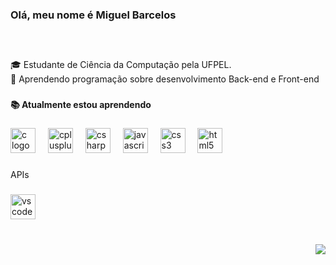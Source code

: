 <h3 align="left">Olá, meu nome é Miguel Barcelos</h3>

###

<h2 align="left"></h2>

###

<br clear="both">

<p align="left">🎓  Estudante de Ciência da Computação pela UFPEL.<br>🌱   Aprendendo programação sobre desenvolvimento Back-end e Front-end</p>

###

<h4 align="left">📚 Atualmente estou aprendendo</h4>

###

<div align="left">
  <img src="https://skillicons.dev/icons?i=c" height="40" alt="c logo"  />
  <img width="12" />
  <img src="https://skillicons.dev/icons?i=cpp" height="40" alt="cplusplus logo"  />
  <img width="12" />
  <img src="https://skillicons.dev/icons?i=cs" height="40" alt="csharp logo"  />
  <img width="12" />
  <img src="https://skillicons.dev/icons?i=js" height="40" alt="javascript logo"  />
  <img width="12" />
  
  <img src="https://cdn.jsdelivr.net/gh/devicons/devicon/icons/css3/css3-plain-wordmark.svg" height="40" alt="css3 logo"  />
  <img width="12" />
  <img src="https://cdn.jsdelivr.net/gh/devicons/devicon/icons/html5/html5-plain-wordmark.svg" height="40" alt="html5 logo"  />
</div>

###

<p align="left">APIs</p>

###

<div align="left">
  <img src="https://cdn.jsdelivr.net/gh/devicons/devicon/icons/vscode/vscode-original.svg" height="40" alt="vscode logo"  />
</div>

###

<br clear="both">

<div align="right">
  <img src="https://visitor-badge.laobi.icu/badge?page_id=mg-Barcelos.mg-Barcelos&left_color=blueviolet&right_color=red"  />
</div>

###
